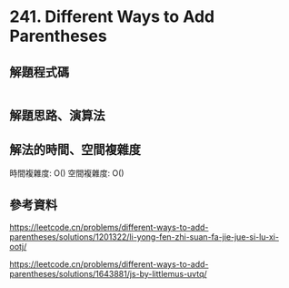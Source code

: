 # 241. Different Ways to Add Parentheses

## 解題程式碼

```javascript

```

## 解題思路、演算法

## 解法的時間、空間複雜度

時間複雜度: O()
空間複雜度: O()

## 參考資料

https://leetcode.cn/problems/different-ways-to-add-parentheses/solutions/1201322/li-yong-fen-zhi-suan-fa-jie-jue-si-lu-xi-ootj/

https://leetcode.cn/problems/different-ways-to-add-parentheses/solutions/1643881/js-by-littlemus-uvtq/

